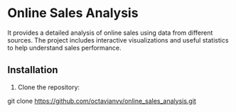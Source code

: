 # Online Sales Analysis
It provides a detailed analysis of online sales using data from different sources. The project includes interactive visualizations and useful statistics to help understand sales performance.

## Installation

1. Clone the repository:

git clone https://github.com/octavianvv/online_sales_analysis.git


